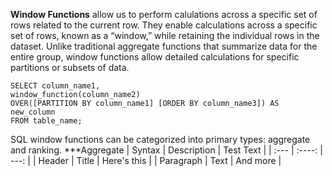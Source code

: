 **Window Functions** allow us to perform calulations across a specific set of rows related to the current row. They enable calculations across a specific set of rows, 
known as a “window,” while retaining the individual rows in the dataset. Unlike traditional aggregate functions that summarize data for the entire group, 
window functions allow detailed calculations for specific partitions or subsets of data.
```
SELECT column_name1,
window_function(column_name2)
OVER([PARTITION BY column_name1] [ORDER BY column_name3]) AS new_column
FROM table_name;
```
SQL window functions can be categorized into primary types: aggregate and ranking.
***Aggregate
| Syntax      | Description | Test Text     |
| :---        |    :----:   |          ---: |
| Header      | Title       | Here's this   |
| Paragraph   | Text        | And more      |
